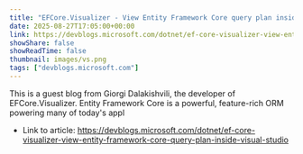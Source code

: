 ```yaml
---
title: "EFCore.Visualizer - View Entity Framework Core query plan inside Visual Studio"
date: 2025-08-27T17:05:00+00:00
link: https://devblogs.microsoft.com/dotnet/ef-core-visualizer-view-entity-framework-core-query-plan-inside-visual-studio
showShare: false
showReadTime: false
thumbnail: images/vs.png
tags: ["devblogs.microsoft.com"]
---
```

This is a guest blog from Giorgi Dalakishvili, the developer of EFCore.Visualizer. Entity Framework Core is a powerful, feature-rich ORM powering many of today's appl

- Link to article: https://devblogs.microsoft.com/dotnet/ef-core-visualizer-view-entity-framework-core-query-plan-inside-visual-studio